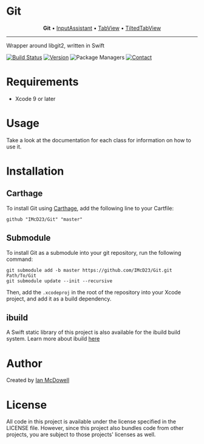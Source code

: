 # Git

<p align="center">
  <b>Git</b> &bull;
  <a href="https://github.com/IMcD23/InputAssistant">InputAssistant</a> &bull;
  <a href="https://github.com/IMcD23/TabView">TabView</a> &bull;
  <a href="https://github.com/IMcD23/TiltedTabView">TiltedTabView</a>
</p>

--------

Wrapper around libgit2, written in Swift

[![Build Status](http://img.shields.io/travis/IMcD23/Git.svg)](https://travis-ci.org/IMcD23/Git)
[![Version](https://img.shields.io/github/release/IMcD23/Git.svg)](https://github.com/IMcD23/Git/releases/latest)
![Package Managers](https://img.shields.io/badge/supports-Carthage-orange.svg)
[![Contact](https://img.shields.io/badge/contact-%40ian__mcdowell-3a8fc1.svg)](https://twitter.com/ian_mcdowell)


# Requirements

* Xcode 9 or later

# Usage

Take a look at the documentation for each class for information on how to use it.

# Installation

## Carthage
To install Git using [Carthage](https://github.com/Carthage/Carthage), add the following line to your Cartfile:

```
github "IMcD23/Git" "master"
```

## Submodule
To install Git as a submodule into your git repository, run the following command:

```
git submodule add -b master https://github.com/IMcD23/Git.git Path/To/Git
git submodule update --init --recursive
```

Then, add the `.xcodeproj` in the root of the repository into your Xcode project, and add it as a build dependency.

## ibuild
A Swift static library of this project is also available for the ibuild build system. Learn more about ibuild [here](https://github.com/IMcD23/ibuild)

# Author
Created by [Ian McDowell](https://ianmcdowell.net)

# License
All code in this project is available under the license specified in the LICENSE file. However, since this project also bundles code from other projects, you are subject to those projects' licenses as well.
